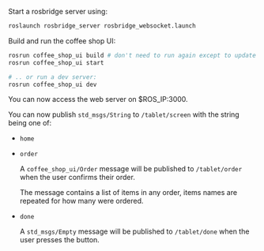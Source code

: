 Start a rosbridge server using:

```bash
roslaunch rosbridge_server rosbridge_websocket.launch
```

Build and run the coffee shop UI:

```bash
rosrun coffee_shop_ui build # don't need to run again except to update
rosrun coffee_shop_ui start

# .. or run a dev server:
rosrun coffee_shop_ui dev
```

You can now access the web server on $ROS_IP:3000.

You can now publish `std_msgs/String` to `/tablet/screen` with the string being one of:

- `home`
- `order`

  A `coffee_shop_ui/Order` message will be published to `/tablet/order` when the user confirms their order.

  The message contains a list of items in any order, items names are repeated for how many were ordered.

- `done`

  A `std_msgs/Empty` message will be published to `/tablet/done` when the user presses the button.
